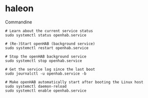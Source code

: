 # haleon
Commandine

    # Learn about the current service status
    sudo systemctl status openhab.service

    # (Re-)Start openHAB (background service)
    sudo systemctl restart openhab.service

    # Stop the openHAB background service
    sudo systemctl stop openhab.service

    # Get the service log since the last boot
    sudo journalctl -u openhab.service -b

    # Make openHAB automatically start after booting the Linux host
    sudo systemctl daemon-reload
    sudo systemctl enable openhab.service
